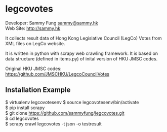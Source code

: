 legcovotes
==========

Developer: Sammy Fung <sammy@sammy.hk>  
Web Site: http://sammy.hk

It collects result data of Hong Kong Legislative Council (LegCo) Votes from XML files on LegCo website.

It is written in python with scrapy web crawling framework. It is based on data structure (defined in items.py) of inital version of HKU JMSC codes.

Original HKU JMSC codes: https://github.com/JMSCHKU/LegcoCouncilVotes

Installation Example
--------------------

$ virtualenv legcovotesenv
$ source legcovotesenv/bin/activate  
$ pip install scrapy  
$ git clone https://github.com/sammyfung/legcovotes.git  
$ cd legcovotes  
$ scrapy crawl legcovotes -t json -o testresult  


